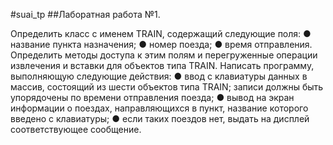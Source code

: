 #suai_tp
##Лаборатная работа №1.

Определить класс с именем TRAIN, содержащий следующие поля:
● название пункта назначения;
● номер поезда;
● время отправления.
Определить методы доступа к этим полям и перегруженные операции извлечения и вставки для объектов типа TRAIN.
Написать программу, выполняющую следующие действия:
● ввод с клавиатуры данных в массив, состоящий из шести объектов
типа TRAIN; записи должны быть упорядочены по времени отправления поезда;
● вывод на экран информации о поездах, направляющихся в пункт, название которого введено с клавиатуры;
● если таких поездов нет, выдать на дисплей соответствующее сообщение.
